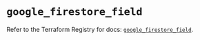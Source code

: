 # `google_firestore_field`

Refer to the Terraform Registry for docs: [`google_firestore_field`](https://registry.terraform.io/providers/hashicorp/google-beta/6.19.0/docs/resources/google_firestore_field).
